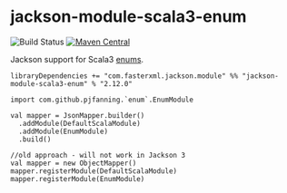 # jackson-module-scala3-enum

![Build Status](https://github.com/pjfanning/jackson-module-scala3-enum/actions/workflows/ci.yml/badge.svg)
[![Maven Central](https://maven-badges.herokuapp.com/maven-central/com.github.pjfanning/jackson-module-scala3-enum_3/badge.svg)](https://maven-badges.herokuapp.com/maven-central/com.github.pjfanning/jackson-module-scala3-enum_3)

Jackson support for Scala3 [enums](https://dotty.epfl.ch/docs/reference/enums/enums.html).

```
libraryDependencies += "com.fasterxml.jackson.module" %% "jackson-module-scala3-enum" % "2.12.0"
```

```
import com.github.pjfanning.`enum`.EnumModule

val mapper = JsonMapper.builder()
  .addModule(DefaultScalaModule)
  .addModule(EnumModule)
  .build()

//old approach - will not work in Jackson 3
val mapper = new ObjectMapper()
mapper.registerModule(DefaultScalaModule)
mapper.registerModule(EnumModule)
```

